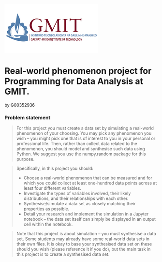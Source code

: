 <centre>![GMIT](img/gmitlogo.png)</centre>
# Real-world phenomenon project for Programming for Data Analysis at GMIT.
by G00352936

### Problem statement

>For this project you must create a data set by simulating a real-world phenomenon of
your choosing. You may pick any phenomenon you wish – you might pick one that is
of interest to you in your personal or professional life. Then, rather than collect data
related to the phenomenon, you should model and synthesise such data using Python.
We suggest you use the numpy.random package for this purpose.

>Specifically, in this project you should:
>- Choose a real-world phenomenon that can be measured and for which you could
collect at least one-hundred data points across at least four different variables.
>- Investigate the types of variables involved, their likely distributions, and their
relationships with each other.
>- Synthesise/simulate a data set as closely matching their properties as possible.
>- Detail your research and implement the simulation in a Jupyter notebook – the
data set itself can simply be displayed in an output cell within the notebook.

>Note that this project is about simulation – you must synthesise a data set. Some
students may already have some real-world data sets in their own files. It is okay to
base your synthesised data set on these should you wish (please reference it if you do),
but the main task in this project is to create a synthesised data set.

